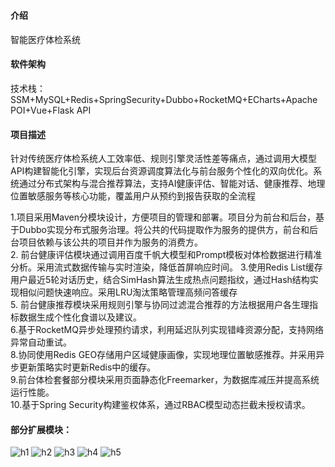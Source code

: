# 

#### 介绍
智能医疗体检系统

#### 软件架构
技术栈：SSM+MySQL+Redis+SpringSecurity+Dubbo+RocketMQ+ECharts+Apache POI+Vue+Flask API


#### 项目描述
针对传统医疗体检系统人工效率低、规则引擎灵活性差等痛点，通过调用大模型API构建智能化引擎，实现后台资源调度算法化与前台服务个性化的双向优化。系统通过分布式架构与混合推荐算法，支持AI健康评估、智能对话、健康推荐、地理位置敏感服务等核心功能，覆盖用户从预约到报告获取的全流程  

1.项目采用Maven分模块设计，方便项目的管理和部署。项目分为前台和后台，基于Dubbo实现分布式服务治理。将公共的代码提取作为服务的提供方，前台和后台项目依赖与该公共的项目并作为服务的消费方。  
2. 前台健康评估模块通过调用百度千帆大模型和Prompt模板对体检数据进行精准分析。采用流式数据传输与实时渲染，降低首屏响应时间。
3.使用Redis List缓存用户最近5轮对话历史，结合SimHash算法生成热点问题指纹，通过Hash结构实现相似问题快速响应。采用LRU淘汰策略管理高频问答缓存  
5. 前台健康推荐模块采用规则引擎与协同过滤混合推荐的方法根据用户各生理指标数据生成个性化食谱以及建议。  
6.基于RocketMQ异步处理预约请求，利用延迟队列实现错峰资源分配，支持网络异常自动重试。  
8.协同使用Redis GEO存储用户区域健康画像，实现地理位置敏感推荐。并采用异步更新策略实时更新Redis中的缓存。  
9.前台体检套餐部分模块采用页面静态化Freemarker，为数据库减压并提高系统运行性能。  
10.基于Spring Security构建鉴权体系，通过RBAC模型动态拦截未授权请求。  



#### 部分扩展模块：
![h1](https://github.com/user-attachments/assets/ae6531e0-c603-40a7-9613-2412c7f47d2e)
![h2](https://github.com/user-attachments/assets/0114615e-b62e-45c8-89ba-37ea588ba0e5)
![h3](https://github.com/user-attachments/assets/72ed53bd-ca3a-460a-a166-7d90796b29f9)
![h4](https://github.com/user-attachments/assets/8d6e86c7-df86-4c3d-8eb7-c06998769d04)
![h5](https://github.com/user-attachments/assets/5cb7b2d6-204a-4b21-9849-3d7a365017d8)
